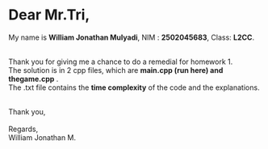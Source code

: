 <h1><b>Dear Mr.Tri,<br></b></h1>

My name is <b>William Jonathan Mulyadi</b>, NIM : <b>2502045683</b>, Class: <b>L2CC</b>.<br><br>

Thank you for giving me a chance to do a remedial for homework 1.<br>
The solution is in 2 cpp files, which are <b>main.cpp (run here) and thegame.cpp</b> .<br>
The .txt file contains the <b>time complexity</b> of the code and the explanations.<br><br>

Thank you, <br><br>
Regards,<br>
William Jonathan M.
